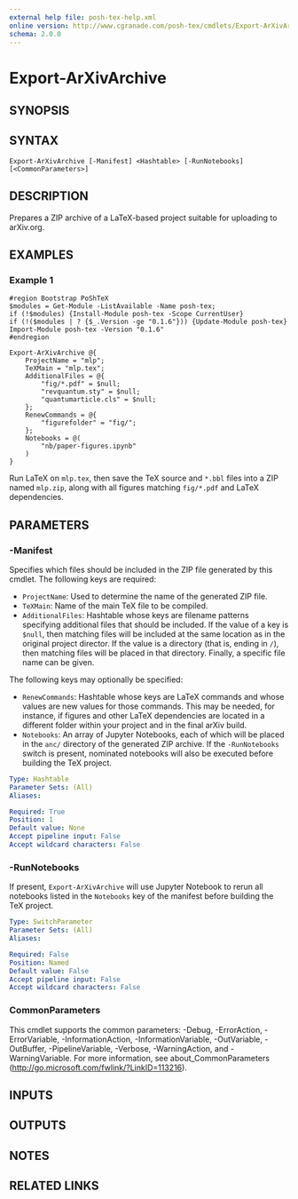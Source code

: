 ```yaml
---
external help file: posh-tex-help.xml
online version: http://www.cgranade.com/posh-tex/cmdlets/Export-ArXivArchive/
schema: 2.0.0
---
```


# Export-ArXivArchive

## SYNOPSIS

## SYNTAX

```
Export-ArXivArchive [-Manifest] <Hashtable> [-RunNotebooks] [<CommonParameters>]
```

## DESCRIPTION

Prepares a ZIP archive of a LaTeX-based project suitable for uploading to arXiv.org.

## EXAMPLES

### Example 1
```
#region Bootstrap PoShTeX
$modules = Get-Module -ListAvailable -Name posh-tex;
if (!$modules) {Install-Module posh-tex -Scope CurrentUser}
if (!($modules | ? {$_.Version -ge "0.1.6"})) {Update-Module posh-tex}
Import-Module posh-tex -Version "0.1.6"
#endregion

Export-ArXivArchive @{
    ProjectName = "mlp";
    TeXMain = "mlp.tex";
    AdditionalFiles = @{
        "fig/*.pdf" = $null;
        "revquantum.sty" = $null;
        "quantumarticle.cls" = $null;
    };
    RenewCommands = @{
        "figurefolder" = "fig/";
    };
    Notebooks = @(
        "nb/paper-figures.ipynb"
    )
}
```

Run LaTeX on ``mlp.tex``, then save the TeX source and ``*.bbl`` files
into a ZIP named ``mlp.zip``, along with all figures matching ``fig/*.pdf`` and LaTeX dependencies.

## PARAMETERS

### -Manifest
Specifies which files should be included in the ZIP file generated by
this cmdlet. The following keys are required:

- ``ProjectName``: Used to determine the name of the generated ZIP file.
- ``TeXMain``: Name of the main TeX file to be compiled.
- ``AdditionalFiles``: Hashtable whose keys are filename patterns specifying
  additional files that should be included. If the value of a key is ``$null``,
  then matching files will be included at the same location as in the original
  project director. If the value is a directory (that is, ending in ``/``), then
  matching files will be placed in that directory. Finally, a specific file name
  can be given.

The following keys may optionally be specified:

- ``RenewCommands``: Hashtable whose keys are LaTeX commands and whose values are
  new values for those commands. This may be needed, for instance, if figures and
  other LaTeX dependencies are located in a different folder within your project and
  in the final arXiv build.
- ``Notebooks``: An array of Jupyter Notebooks, each of which will be placed in
  the ``anc/`` directory of the generated ZIP archive. If the ``-RunNotebooks``
  switch is present, nominated notebooks will also be executed before building
  the TeX project.

```yaml
Type: Hashtable
Parameter Sets: (All)
Aliases: 

Required: True
Position: 1
Default value: None
Accept pipeline input: False
Accept wildcard characters: False
```

### -RunNotebooks
If present, ``Export-ArXivArchive`` will use Jupyter Notebook to rerun all notebooks
listed in the ``Notebooks`` key of the manifest before building the TeX project.

```yaml
Type: SwitchParameter
Parameter Sets: (All)
Aliases: 

Required: False
Position: Named
Default value: False
Accept pipeline input: False
Accept wildcard characters: False
```

### CommonParameters
This cmdlet supports the common parameters: -Debug, -ErrorAction, -ErrorVariable, -InformationAction, -InformationVariable, -OutVariable, -OutBuffer, -PipelineVariable, -Verbose, -WarningAction, and -WarningVariable. For more information, see about_CommonParameters (http://go.microsoft.com/fwlink/?LinkID=113216).

## INPUTS

## OUTPUTS

## NOTES

## RELATED LINKS

